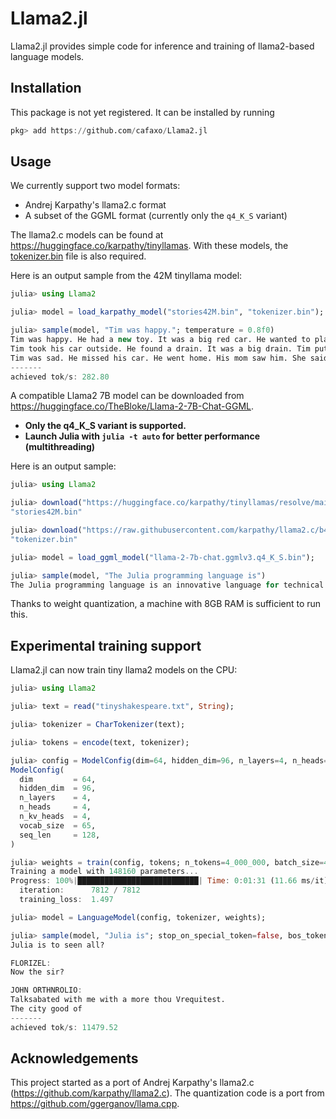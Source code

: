 # Llama2.jl

Llama2.jl provides simple code for inference and training of llama2-based language models.

## Installation

This package is not yet registered. It can be installed by running
```julia
pkg> add https://github.com/cafaxo/Llama2.jl
```

## Usage

We currently support two model formats:
- Andrej Karpathy's llama2.c format
- A subset of the GGML format (currently only the `q4_K_S` variant)

The llama2.c models can be found at https://huggingface.co/karpathy/tinyllamas.
With these models, the [tokenizer.bin](https://github.com/karpathy/llama2.c/raw/b4bb47bb7baf0a5fb98a131d80b4e1a84ad72597/tokenizer.bin) file is also required.

Here is an output sample from the 42M tinyllama model:
```julia
julia> using Llama2

julia> model = load_karpathy_model("stories42M.bin", "tokenizer.bin");

julia> sample(model, "Tim was happy."; temperature = 0.8f0)
Tim was happy. He had a new toy. It was a big red car. He wanted to play with it all day.
Tim took his car outside. He found a drain. It was a big drain. Tim put his car on the drain. The car went down the drain.
Tim was sad. He missed his car. He went home. His mom saw him. She said, "Don't worry, we will get your car back." Tim was glad. He knew his mom would help him. They went to the drain. Tim's car came back. He was happy again.
-------
achieved tok/s: 282.80
```

A compatible Llama2 7B model can be downloaded from https://huggingface.co/TheBloke/Llama-2-7B-Chat-GGML.

- **Only the q4_K_S variant is supported.**
- **Launch Julia with `julia -t auto` for better performance (multithreading)**

Here is an output sample:
```julia
julia> using Llama2

julia> download("https://huggingface.co/karpathy/tinyllamas/resolve/main/stories42M.bin", "stories42M.bin")
"stories42M.bin"

julia> download("https://raw.githubusercontent.com/karpathy/llama2.c/b4bb47bb7baf0a5fb98a131d80b4e1a84ad72597/tokenizer.bin", "tokenizer.bin")
"tokenizer.bin"

julia> model = load_ggml_model("llama-2-7b-chat.ggmlv3.q4_K_S.bin");

julia> sample(model, "The Julia programming language is")
The Julia programming language is an innovative language for technical computing and scientific research.
```
Thanks to weight quantization, a machine with 8GB RAM is sufficient to run this.

## Experimental training support

Llama2.jl can now train tiny llama2 models on the CPU:
```julia
julia> using Llama2

julia> text = read("tinyshakespeare.txt", String);

julia> tokenizer = CharTokenizer(text);

julia> tokens = encode(text, tokenizer);

julia> config = ModelConfig(dim=64, hidden_dim=96, n_layers=4, n_heads=4, n_kv_heads=4, vocab_size=length(tokenizer.id_to_token), seq_len=128)
ModelConfig(
  dim         = 64,
  hidden_dim  = 96,
  n_layers    = 4,
  n_heads     = 4,
  n_kv_heads  = 4,
  vocab_size  = 65,
  seq_len     = 128,
)

julia> weights = train(config, tokens; n_tokens=4_000_000, batch_size=4);
Training a model with 148160 parameters...
Progress: 100%|███████████████████████████| Time: 0:01:31 (11.66 ms/it)
  iteration:      7812 / 7812
  training_loss:  1.497

julia> model = LanguageModel(config, tokenizer, weights);

julia> sample(model, "Julia is"; stop_on_special_token=false, bos_token=false)
Julia is to seen all?

FLORIZEL:
Now the sir?

JOHN ORTHNROLIO:
Talksabated with me with a more thou Vrequitest.
The city good of
-------
achieved tok/s: 11479.52
```

## Acknowledgements

This project started as a port of Andrej Karpathy's llama2.c (https://github.com/karpathy/llama2.c).
The quantization code is a port from https://github.com/ggerganov/llama.cpp.
